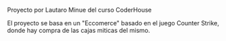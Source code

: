 Proyecto por Lautaro Minue del curso CoderHouse

El proyecto se basa en un "Eccomerce" basado en el juego Counter Strike, donde hay compra de las cajas miticas del mismo.